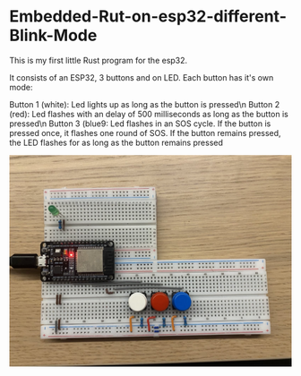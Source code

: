 # Embedded-Rut-on-esp32-different-Blink-Mode

This is my first little Rust program for the esp32. 

It consists of an ESP32, 3 buttons and on LED. Each button has it's own mode:

Button 1 (white): Led lights up as long as the button is pressed\n
Button 2 (red): Led flashes with an delay of 500 milliseconds as long as the button is pressed\n
Button 3 (blue9: Led flashes in an SOS cycle. If the button is pressed once, it flashes one round of SOS. If the button remains pressed, the LED flashes for as long as the button remains pressed

![Setup](images/1.jpg)


